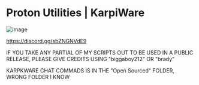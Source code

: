 # Proton Utilities | KarpiWare
![image](https://github.com/biggaboy212/KarpiWare/assets/75142294/aedc1cc1-2c0f-4099-a345-277441d15194)


https://discord.gg/sbZNGNVdE9

IF YOU TAKE ANY PARTIAL OF MY SCRIPTS OUT
TO BE USED IN A PUBLIC RELEASE,
PLEASE GIVE CREDITS USING "biggaboy212" OR
"brady"

KARPKWARE CHAT COMMADS IS IN THE "Open Sourced" FOLDER, WRONG FOLDER I KNOW
